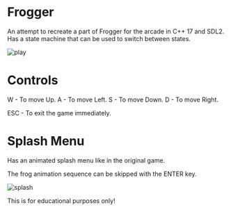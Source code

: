 # Frogger

An attempt to recreate a part of Frogger for the arcade in C++ 17 and SDL2.
Has a state machine that can be used to switch between states.

![play](https://user-images.githubusercontent.com/87091726/190869487-0aa485b9-4801-42b7-a360-a8091ccfe39f.gif)

# Controls

W - To move Up.
A - To move Left.
S - To move Down.
D - To move Right.

ESC - To exit the game immediately.

# Splash Menu

Has an animated splash menu like in the original game.

The frog animation sequence can be skipped with the ENTER key.

![splash](https://user-images.githubusercontent.com/87091726/190869400-e96e6cbf-0dbc-44b6-92a5-66b3a17d4b4b.gif)



This is for educational purposes only!
